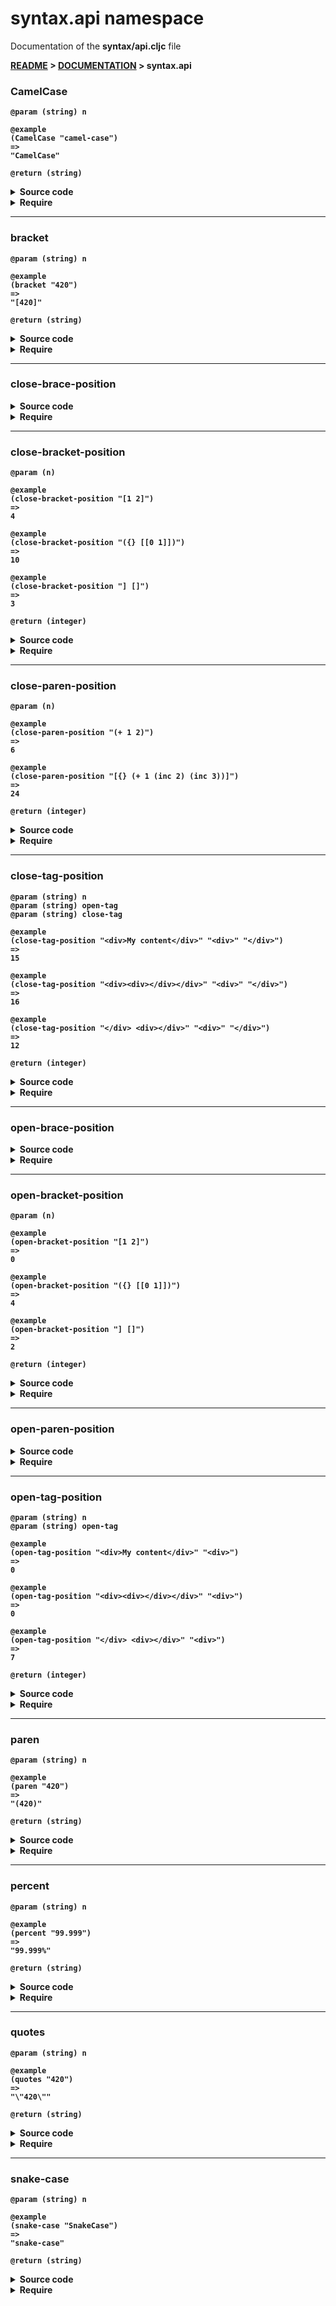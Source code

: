 
# <strong>syntax.api</strong> namespace
<p>Documentation of the <strong>syntax/api.cljc</strong> file</p>

<strong>[README](../../../README.md) > <strong>[DOCUMENTATION](../../COVER.md) > syntax.api</strong>



### CamelCase

```
@param (string) n
```

```
@example
(CamelCase "camel-case")
=>
"CamelCase"
```

```
@return (string)
```

<details>
<summary>Source code</summary>

```
(defn CamelCase
  [n])
```

</details>

<details>
<summary>Require</summary>

```
(ns my-namespace (:require [syntax.api :as syntax :refer [CamelCase]]))

(syntax/CamelCase ...)
(CamelCase        ...)
```

</details>

---

### bracket

```
@param (string) n
```

```
@example
(bracket "420")
=>
"[420]"
```

```
@return (string)
```

<details>
<summary>Source code</summary>

```
(defn bracket
  [n]
  (str (when n (str "[" n "]"))))
```

</details>

<details>
<summary>Require</summary>

```
(ns my-namespace (:require [syntax.api :as syntax :refer [bracket]]))

(syntax/bracket ...)
(bracket        ...)
```

</details>

---

### close-brace-position

<details>
<summary>Source code</summary>

```

```

</details>

<details>
<summary>Require</summary>

```
(ns my-namespace (:require [syntax.api :as syntax :refer [close-brace-position]]))

(syntax/close-brace-position)
(close-brace-position)
```

</details>

---

### close-bracket-position

```
@param (n) 
```

```
@example
(close-bracket-position "[1 2]")
=>
4
```

```
@example
(close-bracket-position "({} [[0 1]])")
=>
10
```

```
@example
(close-bracket-position "] []")
=>
3
```

```
@return (integer)
```

<details>
<summary>Source code</summary>

```
(defn close-bracket-position
  [n]
  (close-tag-position n "[" "]"))
```

</details>

<details>
<summary>Require</summary>

```
(ns my-namespace (:require [syntax.api :as syntax :refer [close-bracket-position]]))

(syntax/close-bracket-position ...)
(close-bracket-position        ...)
```

</details>

---

### close-paren-position

```
@param (n) 
```

```
@example
(close-paren-position "(+ 1 2)")
=>
6
```

```
@example
(close-paren-position "[{} (+ 1 (inc 2) (inc 3))]")
=>
24
```

```
@return (integer)
```

<details>
<summary>Source code</summary>

```
(defn close-paren-position
  [n]
  (close-tag-position n "(" ")"))
```

</details>

<details>
<summary>Require</summary>

```
(ns my-namespace (:require [syntax.api :as syntax :refer [close-paren-position]]))

(syntax/close-paren-position ...)
(close-paren-position        ...)
```

</details>

---

### close-tag-position

```
@param (string) n
@param (string) open-tag
@param (string) close-tag
```

```
@example
(close-tag-position "<div>My content</div>" "<div>" "</div>")
=>
15
```

```
@example
(close-tag-position "<div><div></div></div>" "<div>" "</div>")
=>
16
```

```
@example
(close-tag-position "</div> <div></div>" "<div>" "</div>")
=>
12
```

```
@return (integer)
```

<details>
<summary>Source code</summary>

```
(defn close-tag-position
  [n open-tag close-tag]
  (if (and (string/contains-part? n  open-tag)
           (string/contains-part? n close-tag))
      (letfn [(f [cursor]
                 (let [a               (string/part             n  0 cursor)
                       b               (string/part             n    cursor)
                        open-tag-count (string/count-occurences a  open-tag)
                       close-tag-count (string/count-occurences a close-tag)]
                      (if (and (>  close-tag-count 0)
                               (>= close-tag-count open-tag-count))
                          (do                              (string/last-dex-of a close-tag))
                          (if-let [close-tag-position (string/first-dex-of b close-tag)]
                                  (do                                      (f (+ close-tag-position (count close-tag) cursor)))))))]
             (f (string/first-dex-of n open-tag)))))
```

</details>

<details>
<summary>Require</summary>

```
(ns my-namespace (:require [syntax.api :as syntax :refer [close-tag-position]]))

(syntax/close-tag-position ...)
(close-tag-position        ...)
```

</details>

---

### open-brace-position

<details>
<summary>Source code</summary>

```

```

</details>

<details>
<summary>Require</summary>

```
(ns my-namespace (:require [syntax.api :as syntax :refer [open-brace-position]]))

(syntax/open-brace-position)
(open-brace-position)
```

</details>

---

### open-bracket-position

```
@param (n) 
```

```
@example
(open-bracket-position "[1 2]")
=>
0
```

```
@example
(open-bracket-position "({} [[0 1]])")
=>
4
```

```
@example
(open-bracket-position "] []")
=>
2
```

```
@return (integer)
```

<details>
<summary>Source code</summary>

```
(defn open-bracket-position
  [n]
  (open-tag-position n "["))
```

</details>

<details>
<summary>Require</summary>

```
(ns my-namespace (:require [syntax.api :as syntax :refer [open-bracket-position]]))

(syntax/open-bracket-position ...)
(open-bracket-position        ...)
```

</details>

---

### open-paren-position

<details>
<summary>Source code</summary>

```

```

</details>

<details>
<summary>Require</summary>

```
(ns my-namespace (:require [syntax.api :as syntax :refer [open-paren-position]]))

(syntax/open-paren-position)
(open-paren-position)
```

</details>

---

### open-tag-position

```
@param (string) n
@param (string) open-tag
```

```
@example
(open-tag-position "<div>My content</div>" "<div>")
=>
0
```

```
@example
(open-tag-position "<div><div></div></div>" "<div>")
=>
0
```

```
@example
(open-tag-position "</div> <div></div>" "<div>")
=>
7
```

```
@return (integer)
```

<details>
<summary>Source code</summary>

```
(defn open-tag-position
  [n open-tag]
  (string/first-dex-of n open-tag))
```

</details>

<details>
<summary>Require</summary>

```
(ns my-namespace (:require [syntax.api :as syntax :refer [open-tag-position]]))

(syntax/open-tag-position ...)
(open-tag-position        ...)
```

</details>

---

### paren

```
@param (string) n
```

```
@example
(paren "420")
=>
"(420)"
```

```
@return (string)
```

<details>
<summary>Source code</summary>

```
(defn paren
  [n]
  (str (when n (str "(" n ")"))))
```

</details>

<details>
<summary>Require</summary>

```
(ns my-namespace (:require [syntax.api :as syntax :refer [paren]]))

(syntax/paren ...)
(paren        ...)
```

</details>

---

### percent

```
@param (string) n
```

```
@example
(percent "99.999")
=>
"99.999%"
```

```
@return (string)
```

<details>
<summary>Source code</summary>

```
(defn percent
  [n]
  (str (when n (str n "%"))))
```

</details>

<details>
<summary>Require</summary>

```
(ns my-namespace (:require [syntax.api :as syntax :refer [percent]]))

(syntax/percent ...)
(percent        ...)
```

</details>

---

### quotes

```
@param (string) n
```

```
@example
(quotes "420")
=>
"\"420\""
```

```
@return (string)
```

<details>
<summary>Source code</summary>

```
(defn quotes
  [n]
  (str (when n (str "\"" n "\""))))
```

</details>

<details>
<summary>Require</summary>

```
(ns my-namespace (:require [syntax.api :as syntax :refer [quotes]]))

(syntax/quotes ...)
(quotes        ...)
```

</details>

---

### snake-case

```
@param (string) n
```

```
@example
(snake-case "SnakeCase")
=>
"snake-case"
```

```
@return (string)
```

<details>
<summary>Source code</summary>

```
(defn snake-case
  [n]
  (let [count (count n)]
       (letfn [(f [result cursor]
                  (if (= count cursor)
                      (return result)
                      (let [char (subs n cursor (inc cursor))]
                           (if (= char (string/uppercase char))
                               (f (str (subs n 0 cursor)
                                       (if (not= cursor 0) "-")
                                       (string/lowercase char)
                                       (subs n (inc cursor)))
                                  (inc cursor))
                               (f result (inc cursor))))))]
              (f n 0))))
```

</details>

<details>
<summary>Require</summary>

```
(ns my-namespace (:require [syntax.api :as syntax :refer [snake-case]]))

(syntax/snake-case ...)
(snake-case        ...)
```

</details>
